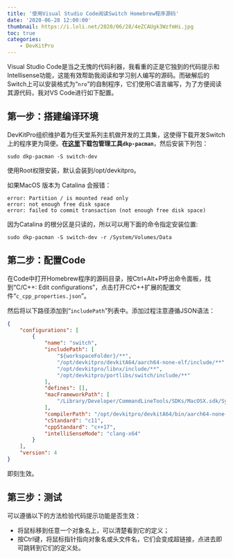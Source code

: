 ```yaml
---
title: '使用Visual Studio Code阅读Switch Homebrew程序源码'
date: '2020-06-28 12:00:00'
thumbnail: https://i.loli.net/2020/06/28/4eZCAUgk3WzfmHi.jpg
toc: true
categories:
    - DevKitPro
---
```


Visual Studio Code是当之无愧的代码利器，我看重的正是它独到的代码提示和Intellisense功能，这能有效帮助我阅读和学习别人编写的源码。而破解后的Switch上可以安装格式为“`nro`”的自制程序，它们使用C语言编写，为了方便阅读其源代码，我对VS Code进行如下配置。



## 第一步：搭建编译环境

DevKitPro组织维护着为任天堂系列主机做开发的工具集，这使得下载开发Switch上的程序更为简便。**在[这里](https://devkitpro.org/wiki/devkitPro_pacman)下载包管理工具`dkp-pacman`**，然后安装下列包：

```
sudo dkp-pacman -S switch-dev
```

使用Root权限安装，默认会装到/opt/devkitpro。

如果MacOS 版本为 Catalina 会报错：

```
error: Partition / is mounted read only
error: not enough free disk space
error: failed to commit transaction (not enough free disk space)
```

因为Catalina 的根分区是只读的，所以可以用下面的命令指定安装位置:

```
sudo dkp-pacman -S switch-dev -r /System/Volumes/Data
```

## 第二步：配置Code

在Code中打开Homebrew程序的源码目录，按Ctrl+Alt+P呼出命令面板，找到“C/C++: Edit configurations”，点击打开C/C++扩展的配置文件“`c_cpp_properties.json`”。

然后将以下路径添加到“`includePath`”列表中。添加过程注意遵循JSON语法：

```json
{
    "configurations": [
        {
            "name": "switch",
            "includePath": [
                "${workspaceFolder}/**",
                "/opt/devkitpro/devkitA64/aarch64-none-elf/include/**",
                "/opt/devkitpro/libnx/include/**",
                "/opt/devkitpro/portlibs/switch/include/**"
            ],
            "defines": [],
            "macFrameworkPath": [
                "/Library/Developer/CommandLineTools/SDKs/MacOSX.sdk/System/Library/Frameworks"
            ],
            "compilerPath": "/opt/devkitpro/devkitA64/bin/aarch64-none-elf-gcc",
            "cStandard": "c11",
            "cppStandard": "c++17",
            "intelliSenseMode": "clang-x64"
        }
    ],
    "version": 4
}
```

即刻生效。

## 第三步：测试

可以遵循以下的方法检验代码提示功能是否生效：

- 将鼠标移到任意一个对象名上，可以清楚看到它的定义；
- 按Ctrl键，将鼠标指针指向对象名或头文件名，它们会变成超链接，点进去即可跳转到它们的定义处。
